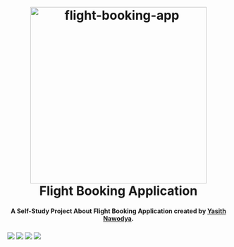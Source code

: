 
<h1 align="center">
  <br>
  <a href="http://"><img src="https://github.com/Yasith8/flight-ticket-booking-application/assets/90121062/9ece8417-62c3-4980-aa97-ba3551fb001e" alt="flight-booking-app" width="400" height="`180"></a>
  <br>
  Flight Booking Application
  <br>
</h1>

<h4 align="center">A Self-Study Project About Flight Booking Application created by <a href="https://github.com/Yasith8" target="_blank">Yasith Nawodya</a>.</h4>
<h3 align="center>Used Programming Languages, Libraries and framworks</h3>
<p align="center>
  <span>
    <img src="https://img.shields.io/badge/Javascript-orange?logo=javascript">
    </span>
  <span>
    <span>
    <img src="https://img.shields.io/badge/HTML-white?logo=html">
    </span>
  <span>
    <img src="https://img.shields.io/badge/Bootstrap-pink?logo=bootstrap">
    </span>
   <span>
    <img src="https://img.shields.io/badge/React-black?logo=react">
    </span>
</p>
